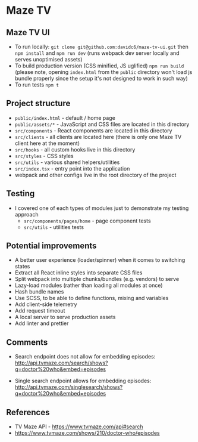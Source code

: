 # Maze TV

## Maze TV UI

- To run locally: `git clone git@github.com:davidc6/maze-tv-ui.git` then `npm install` and `npm run dev` (runs webpack dev server locally and serves unoptimised assets)
- To build production version (CSS minified, JS uglified) `npm run build` (please note, opening `index.html` from the `public` directory won't load js bundle properly since the setup it's not designed to work in such way)
- To run tests `npm t`

## Project structure

- `public/index.html` - default / home page
- `public/assets/*` - JavaScript and CSS files are located in this directory
- `src/components` - React components are located in this directory
- `src/clients` - all clients are located here (there is only one Maze TV client here at the moment)
- `src/hooks` - all custom hooks live in this directory
- `src/styles` - CSS styles
- `src/utils` - various shared helpers/utilities
- `src/index.tsx` - entry point into the application
- webpack and other configs live in the root directory of the project

## Testing

- I covered one of each types of modules just to demonstrate my testing approach
	- `src/components/pages/home` - page component tests
	- `src/utils` - utilities tests

## Potential improvements

- A better user experience (loader/spinner) when it comes to switching states
- Extract all React inline styles into separate CSS files
- Split webpack into multiple chunks/bundles (e.g. vendors) to serve
- Lazy-load modules (rather than loading all modules at once)
- Hash bundle names
- Use SCSS, to be able to define functions, mixing and variables
- Add client-side telemetry
- Add request timeout
- A local server to serve production assets
- Add linter and prettier

## Comments

- Search endpoint does not allow for embedding episodes: http://api.tvmaze.com/search/shows?q=doctor%20who&embed=episodes

- Single search endpoint allows for embedding episodes: http://api.tvmaze.com/singlesearch/shows?q=doctor%20who&embed=episodes

## References

- TV Maze API - https://www.tvmaze.com/api#search
- https://www.tvmaze.com/shows/210/doctor-who/episodes
